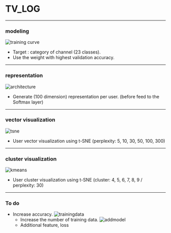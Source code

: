 
# TV_LOG
-----
### modeling
![training curve](https://github.com/SSinyu/TVLOG/blob/master/img/trainingcurve_100ep.PNG)
* Target : category of channel (23 classes).
* Use the weight with highest validation accuracy.
-----
### representation
![architecture](https://github.com/SSinyu/TVLOG/blob/master/img/model_architecture.jpg)
* Generate (100 dimension) representation per user.
(before feed to the Softmax layer)
-----
### vector visualization
![tsne](https://github.com/SSinyu/TVLOG/blob/master/img/tsne_result.png)
* User vector visualization using t-SNE (perplexity: 5, 10, 30, 50, 100, 300)
-----
### cluster visualization
![kmeans](https://github.com/SSinyu/TVLOG/blob/master/img/kmeans_result.png)
* User cluster visualization using t-SNE (cluster: 4, 5, 6, 7, 8, 9 / perplexity: 30)
-----
### To do
* Increase accuracy.
  ![trainingdata](https://github.com/SSinyu/TVLOG/blob/master/img/data_augment.png)
  - Increase the number of training data.
  ![addmodel](https://github.com/SSinyu/TVLOG/blob/master/img/add_model.PNG)
  - Additional feature, loss
